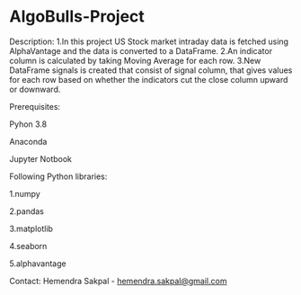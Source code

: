 # AlgoBulls-Project
Description:
1.In this project US Stock market intraday data is fetched using AlphaVantage and the data is converted to a DataFrame.
2.An indicator column is calculated by taking Moving Average for each row.
3.New DataFrame signals is created that consist of signal column, that gives values for each row based on whether the indicators cut the close column upward or downward.

Prerequisites:

Pyhon 3.8

Anaconda

Jupyter Notbook

Following Python libraries:

1.numpy

2.pandas

3.matplotlib

4.seaborn

5.alphavantage

Contact:
Hemendra Sakpal - hemendra.sakpal@gmail.com
